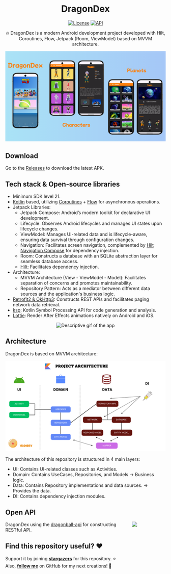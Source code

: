 <h1 align="center">DragonDex</h1>

<p align="center">
  <a href="https://opensource.org/licenses/Apache-2.0"><img alt="License" src="https://img.shields.io/badge/License-Apache%202.0-blue.svg"/></a>
  <a href="https://android-arsenal.com/api?level=21"><img alt="API" src="https://img.shields.io/badge/API-21%2B-brightgreen.svg?style=flat"/></a>
</p>

<p align="center">
  🔥 DragonDex is a modern Android development project developed with Hilt, Coroutines, Flow, Jetpack (Room, ViewModel) based on MVVM architecture.
</p>

<p align="center">
  <img src="assets/main_screenshot.png" alt="Image of app"/>
</p>

## Download
Go to the [Releases](https://github.com/skydoves/pokedex-compose/releases) to download the latest APK.

## Tech stack & Open-source libraries
- Minimum SDK level 21.
- [Kotlin](https://kotlinlang.org/) based, utilizing [Coroutines](https://github.com/Kotlin/kotlinx.coroutines) + [Flow](https://kotlin.github.io/kotlinx.coroutines/kotlinx-coroutines-core/kotlinx.coroutines.flow/) for asynchronous operations.
- Jetpack Libraries:
    - Jetpack Compose: Android’s modern toolkit for declarative UI development.
    - Lifecycle: Observes Android lifecycles and manages UI states upon lifecycle changes.
    - ViewModel: Manages UI-related data and is lifecycle-aware, ensuring data survival through configuration changes.
    - Navigation: Facilitates screen navigation, complemented by [Hilt Navigation Compose](https://developer.android.com/jetpack/compose/libraries#hilt) for dependency injection.
    - Room: Constructs a database with an SQLite abstraction layer for seamless database access.
    - [Hilt](https://dagger.dev/hilt/): Facilitates dependency injection.
- Architecture:
    - MVVM Architecture (View - ViewModel - Model): Facilitates separation of concerns and promotes maintainability.
    - Repository Pattern: Acts as a mediator between different data sources and the application's business logic.
- [Retrofit2 & OkHttp3](https://github.com/square/retrofit): Constructs REST APIs and facilitates paging network data retrieval.
- [ksp](https://github.com/google/ksp): Kotlin Symbol Processing API for code generation and analysis.
- [Lottie](https://github.com/airbnb/lottie-android): Render After Effects animations natively on Android and iOS.

<p align="center">
  <img src="assets/description_gif.gif" alt="Descriptive gif of the app"/>
</p>

## Architecture
DragonDex is based on MVVM architecture:

<p align="center">
  <img src="assets/dragon_dex_architecture.png" alt="Architecture"/>
</p>

The architecture of this repository is structured in 4 main layers:
- UI: Contains UI-related classes such as Activities.
- Domain: Contains UseCases, Repositories, and Models -> Business logic.
- Data: Contains Repository implementations and data sources. -> Provides the data.
- DI: Contains dependency injection modules.

## Open API
<img src="https://web.dragonball-api.com/images-compress/logo_dragonballapi.webp" align="right" width="21%"/>

DragonDex using the [dragonball-api](https://web.dragonball-api.com/) for constructing RESTful API.<br>

## Find this repository useful? :heart:
Support it by joining __[stargazers](https://github.com/sgaleraalq/DragonDex/stargazers)__ for this repository. :star: <br>
Also, __[follow me](https://github.com/sgaleraalq)__ on GitHub for my next creations! 🤩
